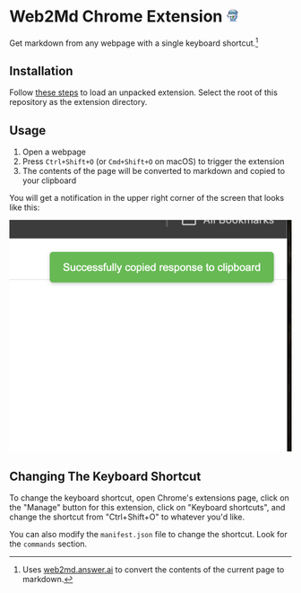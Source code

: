 <H1>Web2Md Chrome Extension <img src="icon.png" width="24" /></H1>

Get markdown from any webpage with a single keyboard shortcut.[^1]

## Installation

Follow [these steps](https://developer.chrome.com/docs/extensions/get-started/tutorial/hello-world#load-unpacked) to load an unpacked extension.  Select the root of this repository as the extension directory.

## Usage

1. Open a webpage
2. Press `Ctrl+Shift+O` (or `Cmd+Shift+O` on macOS) to trigger the extension
3. The contents of the page will be converted to markdown and copied to your clipboard

You will get a notification in the upper right corner of the screen that looks like this:

![](banner.png)

## Changing The Keyboard Shortcut

To change the keyboard shortcut, open Chrome's extensions page, click on the "Manage" button for this extension, click on "Keyboard shortcuts", and change the shortcut from "Ctrl+Shift+O" to whatever you'd like.

You can also modify the `manifest.json` file to change the shortcut.  Look for the `commands` section.

[^1]: Uses [web2md.answer.ai](https://web2md.answer.ai) to convert the contents of the current page to markdown.